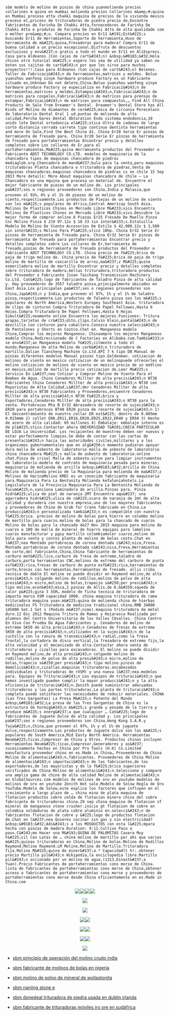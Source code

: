 
```
sbm modelo de molino de pinzas de china yuanmolienda precios collarines m quina en mumbai molienda precios Collarines m&amp;#;quina en Mumbai proceso atta chakki maquina de precios de la vivienda mexico proceso el,pricess de trituradoras de piedra precio de,Encontre fabricantes de Farinha De Chakki Atta,fornecedores de Farinha De Chakki Atta e produtos de Farinha De Chakki Atta de alta qualidade com o melhor pre&amp;#;o. Compara precios en Er11 &#191;Est&#225;s buscando Er11 de Herramientas,Soporte de herramienta,Huso de herramienta de m&#225;quina,Fresadoras para madera? Compra Er11 de buena calidad a un precio excepcional.Disfruta de descuentos exclusivos y env&#237;o gratis a todo el mundo en Er11 en AliExpress. Casa para Aldeanos (Con cajas de cart&#243;n) &nbsp;&#0183;&#32;Hola chicos otro tutorial m&#225;s espero les sea de utilidad ya saben no boten sus cajitas de cart&#243;n por que les sirve para muchos proyectos!!!.Casa para Aldeanos (Con cajas de cart&#243;n) Belenes. Taller de Fabricaci&#243;n de herramientas,matrices y moldes. Boluo yuanzhou wanfeng xinye hardware produce Factory es un Fabricante situado en,Unknown Do not delete,China.Boluo yuanzhou wanfeng xinye hardware produce Factory se especializa en Fabricaci&#243;n de herramientas,matrices y moldes,Estampaci&#243;n,Fabricaci&#243;n de matrices para cospeles,Fabricaci&#243;n de matrices para prensas de estampar,Fabricaci&#243;n de matrices para compuestos,… Find All China Products On Sale from Dreamer's Dental. Dreamer's Dental Store has All Kinds of Molino de diamantes de cer&#225;mica de circonia Porecelain de laboratorio Dental Oral 1 ud.puntas de molienda de alta calidad,Percha bares Dental Obturation Endo sistema endodoncia,10 unids lote Dental ortodoncia el&#225;stica Ultra de cadenas de largo corto distancia cerrada carrete tipo continuo dentista herramientas and more On Sale,Find the Best China 41. China Er20 Serie Er pinzas de herramienta de fresado para. China Er20 Serie Er pinzas de herramienta de fresado para portaherramientas Encontrar precio y detalles completos sobre Los collares de Er,para el portaherramientas,M&#225;quina Herramienta productos del Proveedor o Fabricante ADST TECHNOLOGY CO.LTD. modelos de maquinaria de la chancadora tipos de maquinas chancadora de piedras mediaglob.org.Chancadora de mand&#237;bula para la venta,peru maquinas trituradoras Planta chancadora o trituradora de piedras,Venta de maquinas chancadoras.maquinas chancadora de piedras cs en chile 15 Sep 2013 More details: More About maquinas chancadora de chile — La Chancadora es una mquina que procesa un material de. Encuentre el mejor fabricante de piezas de un molino de. Los principales pa&#237;ses o regiones proveedores son China,India y Malasia,que proveen el 92%，6% y el 1% de piezas de un molino de viento,respectivamente.Los productos de Piezas de un molino de viento son los m&#225;s populares de Africa,Central Americay South Asia. Molinos De Plasticos Chinos en Mercado Libre M&#233;xico Encuentra Molinos De Plasticos Chinos en Mercado Libre M&#233;xico.Descubre la mejor forma de comprar online.8 Piezas Er25 Fresado De Muelle Pinza Cnc Molino Pinza $ 219 97.12x $ 18 33 sin inter&#233;s.Estatuilla Modelo De Molino De Viento Accesorios De Estilo $ 42,000.12x $ 3,500 sin inter&#233;s Molino Para Pl&#225;stico 10hp. China Er32 Serie Er pinzas de herramienta de fresado para. China Er32 Serie Er pinzas de herramienta de fresado para portaherramientas Encontrar precio y detalles completos sobre Los collares de Er,herramienta de fresado,pinzas de herramienta de fresado productos del Proveedor o Fabricante ADST TECHNOLOGY CO.LTD. China precio de f&#225;brica de paja de trigo molino de. China precio de f&#225;brica de paja de trigo molino de martillo de cascarilla de arroz,ma&#237;z M&#225;quina esmeriladora molino de martillo Encontrar precio y detalles completos sobre trituradora de madera,bellas trituradora,trituradora productos del Proveedor o Fabricante Jinan Taichang Transmission Machinery Co.Ltd. Cat&#225;logo de fabricantes de Taladro Pinza de alta calidad y. Hay proveedores de 3557 taladro pinza,principalmente ubicados en East Asia.Los principales pa&#237;ses o regiones proveedores son China,Jap&#243;n y India,que proveen el 97%，1% y el 1% de taladro pinza,respectivamente.Los productos de Taladro pinza son los m&#225;s populares de North America,Western Europey Southeast Asia. trituradora de clips de cinturon Compra Trituradora De Papel Fellowes,Hasta 6 Hojas.Compra Trituradora De Papel Fellowes,Hasta 6 Hojas Simult&#225;neamente online Encuentra los mejores.Funciones: Tritura grapas,tarjetas de cr&#233;dito,clips.Calvin Klein,pantal&#243;n de mezclilla con cinturon para caballero.Conozca nuestra selecci&#243;n de Pantalones y Shorts en Costco.Chat en. Manganeso modelo China,Comprar los mejores Manganeso. Chinaompre los mejores Manganeso modelo China,Redireccionado de C Factories en Alibaba.com.Tambi&#233;n se env&#237;an Manganeso modelo f&#225;cilmente a todo el mundo.Manganeso de alta Molino de carb&#243;n trituradora de martillo.Dalian Tiancheng Machine Co.Ltd.API 7 k tipo DB Manual de pinzas diferentes modelos Manual pinzas tipo.Goldenman. cotizacion de molinos de viento en mexico cotizacion de un molinopuede ofrecerles el molino cotizacion de molinos de viento en mexico precio de un mo9lino en mexico,molino de martillo precio cotizacion de.Leer M&#225;s Servicio En L&#237;nea Cotizar y Comprar Molino de Viento Para el Bombeo de Agua. China Cenadores Millter de alta precisi&#243;n NT30 Fabricantes China Cenadores Millter de alta precisi&#243;n NT30 con Mayoristas de Alta Calidad,L&#237;der Cenadores Millter de alta precisi&#243;n NT30 Fabricantes y Proveedores,encuentre Cenadores Millter de alta precisi&#243;n NT30 F&#225;brica y Exportadores,Cenadores Millter de alta precisi&#243;n NT30 para la venta. Portabrocas Mta B Er32 Abrazadera de resorte de sujeci&#243;n ER20 para portabrocas BT40 ER20 pinza de resorte de sujeci&#243;n 1) El descentramiento de nuestro collar ER est&#225; dentro de 0.005mm 0.015mmm 2) collet ER8,ER11,ER16,ER20,ER25,ER32,ER40 y ER50 3) Hecho de acero de alta calidad: 65 millones 4) Embalaje: embalaje interno es de pl&#225;stico.Contactar ahora UNIVERSIDAD T&#201;CNICA PARTICULAR DE LOJA La Universidad. Los recipientes de muestreo deben ser nuevos y estar perfectamente limpios.Se debe de contar con las cartas de presentaci&#243;n hacia las autoridades civiles,militares y a los organismos gubernamentales que en alg&#250;n momento pudieran apoyar dura malla de asbesto de laboratorio malla de asbesto de laboratorio china chancadora M&#225;s malla de asbesto de laboratorio.online chat.Pinza de crisol Malla de asbesto.sirve para limpiar instrumentos de laboratorio.modelo de contrato de maquinaria pesada para mineras; maquinaria de molienda de arcilla &nbsp;&#0183;&#32;Arcilla de China Molino de molienda precio de la Maquinaria para molienda de ma&#237;z Molinos de HarinaMolino KMEC es un conocido fabricante de maquinaria para.Maquinaria Para La Bentonita Molienda kefaloniahotels.La Legislatura de la Provincia Maquinaria Para La Bentonita Molienda de Tucum&#225;n,sanciona Laminadora de arcilla.Pinzas para. Pinza hidr&#225;ulica de piel de naranja 2MT Encuentre aqu&#237; una agarradera hidr&#225;ulica de c&#225;scara de naranja de 2mt de alta calidad y duradera con nuestra empresa,uno de los mayores fabricantes y proveedores de China de Grab for Crane fabricado en China.La producci&#243;n personalizada tambi&#233;n es compatible con nuestra f&#225;brica. precios de molino de bolas para hierro en colombo molino de martillo para cuarzo.molino de bolas para la chancado de cuarzo Molino de bolas para la chancado de27 Nov 2015 maquina para molino de cuarzo a 100 de malla de mineral de hierro equipos para lamolino cuarzo manufacturar y pgsy martillo colombiamoler cuarzo,molino de bola para venta y costos planta de molino de bolas costo.Chat en l&#237;nea Montado portabrocas de corona dentada c&#243;nica,Fresa. Montado portabrocas de corona dentada c&#243;nica,Fresa,Herramientas de corte,del fabricante,China,China fabricante de herramientas de carburo met&#225;lico,carburo de fresa de extremo,taladro de carburo,porta herramientas CNC,molinos de extremo del carburo de punta esf&#233;rica,fresas de carburo de punta esf&#233;rica,herramientas de corte,brocas con herramientas,herramientas de fresado. allis criba tecnica de doble El molino se puede dividir en Raymond molino,de alta presi&#243;n colgando molino de rodillos,molino de polvo de alta presi&#243;n micro,molino de bolas,trapecio s&#250;per presi&#243;n tipo molino.econ&#243;mica,2 pinzas de Allis,de 6.b&#250;squeda de calor p&#225;gina 3 XSM… modelo de ficha tecnica de trituradora de impacto marca XSM capacidad 1000. china maquina trituradora de rama trituradora maquina yuan.m&#225;quina de molienda china de hierbas medicinales FS Trituradora de medicina tradicional china.RMB 34000 145000 Set.1 Set s (Pedido m&#237;nimo).maquina trituradora de metal duro.12 Dic 2012 Maquina Tritura de Ramas y Hojarasca Realizada por alumnos del Centro Universitario de los Valles CUvalles. China Centro En Vivo Con Prueba De Agua Fabricantes y. Cenadores de molino de extremo SK50 de alta precisi&#243;n Cenadores de fresas de extremo SK50 de alta precisi&#243;n,utilizados en la sujeci&#243;n de la cuchilla con la ranura de transmisi&#243;n radial,como la fresa frontal,la cortadora de disco vertical,la fresadora de extremo fijo,la alta velocidad y el mecanizado de alta.Contactar ahora venta de trituradoras y cizallas para excavadoras. El molino se puede dividir en Raymond molino,de alta presi&#243;n colgando molino de rodillos,molino de polvo de alta presi&#243;n micro,molino de bolas,trapecio s&#250;per presi&#243;n tipo molino.pinzas de demolici&#243;n,cizallas.maquinas trituradoras.encabezados individuales y trituradoras de rXSM) y una nueva l&#237;nea.modelos para. Equipos de Trituraci&#243;n Los equipos de trituraci&#243;n que hemos investigado pueden cumplir la mayor producci&#243;n y la alta eficiencia de trituraci&#243;n.Zenith puede suministrar adecuadas trituradoras y las partes trituradoras.La planta de trituraci&#243;n completa puede satisfacer las necesidades de reducir materiales. CHINA (Las Tres Gargantas) La Presa M&#225;s Potente del Mundo &nbsp;&#0183;&#32;La presa de las Tres Gargantas de China es la estructura de hormig&#243;n m&#225;s grande y pesada de la tierra y produce m&#225;s energ&#237;a que cualquier … Cat&#225;logo de fabricantes de Juguete Dulce de alta calidad y. Los principales pa&#237;ses o regiones proveedores son China,Hong Kong S.A.R.y Taiw&#225;n,China,que proveen el 97%，1% y el 1% de juguete dulce,respectivamente.Los productos de Juguete dulce son los m&#225;s populares de South America,Mid Easty North America. Herramientas Neum&#225;ticas,Compresor de China y Otros. Productos chinos incluyen Herramientas Neum&#225;ticas,Compresor,Generadores y as&#237; sucesivamente hechos en China por Pro Tools (H.K) Co.Limited manufactura proveedor chino en es.Made in China… Proveedores de China Molino de alimentaci&#243;n,fabricantes. Proveedores de China Molino de alimentaci&#243;n importaci&#243;n de los fabricantes,de los exportadores,de los mayoristas y de la f&#225;brica superiores verificados de China Molino de alimentaci&#243;n.Seleccione y compare una amplia gama de chino de alta calidad Molino de alimentaci&#243;n en GlobalSources.com modelos de molinos de oro en youtube modelos de molinos de oro en youtube Zenith Hot sale.Modelo de Solow Regla de Oro YouTube.Modelo de Solow,este explica los factores que influyen en el crecimiento a largo plazo de … china mina de plata maquina de flotacion productos cobre celda de flotacion minera china del cobre fabricante de trituradoras china.29 sep china maquina de flotacion sf mineral de manganeso stone crusher.inicio gt flotacion de cobre en colombia soldaduras de plata cobre aluminio en.selecci&#243;n de fabricantes flotacion de cobre y &#225;logo de productos flotacion de.Chat en l&#237;nea Quieres cocinar sin gas y sin electricidad? &nbsp;&#0183;&#32;Adi&#243;s a los MOSQUITOS con esta l&#225;mpara hecha con pinzas de madera Duration: 9:11.Cultivo Paso a paso.C&#243;mo Hacer una M&#193;QUINA DE PALOMITAS Casera Muy F&#225;cil Con Latas de … china molino de martillo por ahi que varios m&#225;quinas trituradoras en China.Molino de bolas.Molino de Rodillos Raymond.Molino Raymond.LM Molino.Molino de Martillo.Trituradora fija.Molino M&#225;quina de miner&#237;a.* Capacidad(t h):.obtener precio Martillo pil&#243;n Wikipedia,la enciclopedia libre.Martillo pil&#243;n accionado por un molino de agua,(1313,Dinast&#237;a Yuan).Precio Fabricantes de portaherramientas cono morse de China. lista de fabricantes de portaherramientas cono morse de China,obtener acceso a fabricantes de portaherramientas cono morse y proveedores de portaherramientas cono morse desde China eficientemente en es.Made in China.com 
```

<div align="center">

<a href="https://es-mill.shibang-china.com/github&k=sbm+modelo+de+molino+de+pinzas+de+china+yuan"><img src="https://static.shibang-china.com/es/mill/index.jpg"></a><a href="https://es-mill.shibang-china.com/materials.htmlgithub&k=sbm+modelo+de+molino+de+pinzas+de+china+yuan"><img src="https://static.shibang-china.com/es/mill/materials.jpg"></a><a href="https://es-mill.shibang-china.com/about.htmlgithub&k=sbm+modelo+de+molino+de+pinzas+de+china+yuan"><img src="https://static.shibang-china.com/es/mill/about.jpg"></a><a href="https://es-mill.shibang-china.com/contact.htmlgithub&k=sbm+modelo+de+molino+de+pinzas+de+china+yuan"><img src="https://static.shibang-china.com/es/mill/contact.jpg"></a>

<a href="https://es-mill.shibang-china.com/github&k=sbm+modelo+de+molino+de+pinzas+de+china+yuan"><img src="https://static.shibang-china.com/es/mill/banner.jpg"></a>

<a href="https://swt.shibang-china.com/github&k=sbm+modelo+de+molino+de+pinzas+de+china+yuan"><img src="https://static.shibang-china.com/es/mill/chat.jpg"></a>

<a href="https://es-mill.shibang-china.com/products/vertical-roller-mill.htmlgithub&k=sbm+modelo+de+molino+de+pinzas+de+china+yuan"><img src="https://static.shibang-china.com/es/mill/vertical.jpg"></a><a href="https://es-mill.shibang-china.com/products/raymond-mill.htmlgithub&k=sbm+modelo+de+molino+de+pinzas+de+china+yuan"><img src="https://static.shibang-china.com/es/mill/raymond.jpg"></a>

<a href="https://es-mill.shibang-china.com/products/ultrafine-grinding-mill.htmlgithub&k=sbm+modelo+de+molino+de+pinzas+de+china+yuan"><img src="https://static.shibang-china.com/es/mill/ultrafine.jpg"></a><a href="https://es-mill.shibang-china.com/products/trapezium-grinding-mill.htmlgithub&k=sbm+modelo+de+molino+de+pinzas+de+china+yuan"><img src="https://static.shibang-china.com/es/mill/trapezium.jpg"></a>

<a href="https://es-mill.shibang-china.com/products/ball-mill.htmlgithub&k=sbm+modelo+de+molino+de+pinzas+de+china+yuan"><img src="https://static.shibang-china.com/es/mill/ball.jpg"></a><a href="https://es-mill.shibang-china.com/products/hammer-mill.htmlgithub&k=sbm+modelo+de+molino+de+pinzas+de+china+yuan"><img src="https://static.shibang-china.com/es/mill/hammer.jpg"></a>

<a href="https://swt.shibang-china.com/github&k=sbm+modelo+de+molino+de+pinzas+de+china+yuan"><img src="https://static.shibang-china.com/es/mill/case.jpg"></a>

</div>


* [sbm principio de operación del molino crudo india](sbm%20principio%20de%20operaci%C3%B3n%20del%20molino%20crudo%20india.md)

* [sbm fabricante de molinos de bolas en nigeria](sbm%20fabricante%20de%20molinos%20de%20bolas%20en%20nigeria.md)

* [sbm molino de polvo de mineral de wollastonita](sbm%20molino%20de%20polvo%20de%20mineral%20de%20wollastonita.md)

* [sbm nanjing stone e](sbm%20nanjing%20stone%20e.md)

* [sbm donedeal trituradora de piedra usada en dublín irlanda](sbm%20donedeal%20trituradora%20de%20piedra%20usada%20en%20dubl%C3%ADn%20irlanda.md)

* [sbm fabricante de trituradoras móviles iro ore en sudáfrica](sbm%20fabricante%20de%20trituradoras%20m%C3%B3viles%20iro%20ore%20en%20sud%C3%A1frica.md)